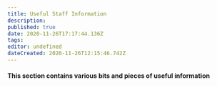 ```yaml
---
title: Useful Staff Information
description: 
published: true
date: 2020-11-26T17:17:44.136Z
tags: 
editor: undefined
dateCreated: 2020-11-26T12:15:46.742Z
---
```


#### This section contains various bits and pieces of useful information 
